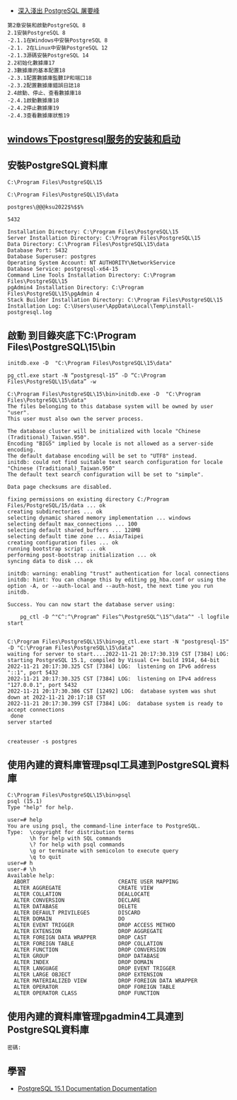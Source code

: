 ## 
- [深入淺出 PostgreSQL 屠要峰](https://www.tenlong.com.tw/products/9787121369018?list_name=srh)
```
第2章安裝和啟動PostgreSQL 8
2.1安裝PostgreSQL 8
-2.1.1在Windows中安裝PostgreSQL 8
-2.1. 2在Linux中安裝PostgreSQL 12
-2.1.3源碼安裝PostgreSQL 14
2.2初始化數據庫17
2.3數據庫的基本配置18
-2.3.1配置數據庫監聽IP和端口18
-2.3.2配置數據庫錯誤日誌18
2.4啟動、停止、查看數據庫18
-2.4.1啟動數據庫18
-2.4.2停止數據庫19
-2.4.3查看數據庫狀態19
```

## [windows下postgresql服务的安装和启动](https://blog.csdn.net/m0_37537815/article/details/102715457#:~:text=1%E3%80%81postgresql%E6%9C%8D%E5%8A%A1%E5%90%AF%E5%8A%A8%E6%AD%A5%E9%AA%A4,%5Cdata%202%E3%80%81&text=%E8%AF%A5%E6%95%B0%E6%8D%AE%E5%BA%93%E6%98%AF%E4%B8%93%E4%B8%9A%E7%BB%B4%E6%8A%A4,%E6%95%B0%E6%8D%AE%E9%A9%B1%E5%8A%A8%E7%9A%84%E5%BA%94%E7%94%A8%E7%A8%8B%E5%BA%8F%E3%80%82)
## 安裝PostgreSQL資料庫
```
C:\Program Files\PostgreSQL\15

C:\Program Files\PostgreSQL\15\data

postgres\@@@ksu2022$%$$%

5432
```
```
Installation Directory: C:\Program Files\PostgreSQL\15
Server Installation Directory: C:\Program Files\PostgreSQL\15
Data Directory: C:\Program Files\PostgreSQL\15\data
Database Port: 5432
Database Superuser: postgres
Operating System Account: NT AUTHORITY\NetworkService
Database Service: postgresql-x64-15
Command Line Tools Installation Directory: C:\Program Files\PostgreSQL\15
pgAdmin4 Installation Directory: C:\Program Files\PostgreSQL\15\pgAdmin 4
Stack Builder Installation Directory: C:\Program Files\PostgreSQL\15
Installation Log: C:\Users\user\AppData\Local\Temp\install-postgresql.log
```
## 啟動 到目錄夾底下C:\Program Files\PostgreSQL\15\bin
```
initdb.exe -D  "C:\Program Files\PostgreSQL\15\data"
```
```
pg_ctl.exe start -N “postgresql-15” -D “C:\Program Files\PostgreSQL\15\data” -w
```

```
C:\Program Files\PostgreSQL\15\bin>initdb.exe -D  "C:\Program Files\PostgreSQL\15\data"
The files belonging to this database system will be owned by user "user".
This user must also own the server process.

The database cluster will be initialized with locale "Chinese (Traditional)_Taiwan.950".
Encoding "BIG5" implied by locale is not allowed as a server-side encoding.
The default database encoding will be set to "UTF8" instead.
initdb: could not find suitable text search configuration for locale "Chinese (Traditional)_Taiwan.950"
The default text search configuration will be set to "simple".

Data page checksums are disabled.

fixing permissions on existing directory C:/Program Files/PostgreSQL/15/data ... ok
creating subdirectories ... ok
selecting dynamic shared memory implementation ... windows
selecting default max_connections ... 100
selecting default shared_buffers ... 128MB
selecting default time zone ... Asia/Taipei
creating configuration files ... ok
running bootstrap script ... ok
performing post-bootstrap initialization ... ok
syncing data to disk ... ok

initdb: warning: enabling "trust" authentication for local connections
initdb: hint: You can change this by editing pg_hba.conf or using the option -A, or --auth-local and --auth-host, the next time you run initdb.

Success. You can now start the database server using:

    pg_ctl -D ^"C^:^\Program^ Files^\PostgreSQL^\15^\data^" -l logfile start


C:\Program Files\PostgreSQL\15\bin>pg_ctl.exe start -N "postgresql-15" -D "C:\Program Files\PostgreSQL\15\data"
waiting for server to start....2022-11-21 20:17:30.319 CST [7384] LOG:  starting PostgreSQL 15.1, compiled by Visual C++ build 1914, 64-bit
2022-11-21 20:17:30.325 CST [7384] LOG:  listening on IPv6 address "::1", port 5432
2022-11-21 20:17:30.325 CST [7384] LOG:  listening on IPv4 address "127.0.0.1", port 5432
2022-11-21 20:17:30.386 CST [12492] LOG:  database system was shut down at 2022-11-21 20:17:18 CST
2022-11-21 20:17:30.399 CST [7384] LOG:  database system is ready to accept connections
 done
server started
```

##
```
createuser -s postgres
```
## 使用內建的資料庫管理psql工具連到PostgreSQL資料庫
```
C:\Program Files\PostgreSQL\15\bin>psql
psql (15.1)
Type "help" for help.

user=# help
You are using psql, the command-line interface to PostgreSQL.
Type:  \copyright for distribution terms
       \h for help with SQL commands
       \? for help with psql commands
       \g or terminate with semicolon to execute query
       \q to quit
user=# h
user-# \h
Available help:
  ABORT                            CREATE USER MAPPING
  ALTER AGGREGATE                  CREATE VIEW
  ALTER COLLATION                  DEALLOCATE
  ALTER CONVERSION                 DECLARE
  ALTER DATABASE                   DELETE
  ALTER DEFAULT PRIVILEGES         DISCARD
  ALTER DOMAIN                     DO
  ALTER EVENT TRIGGER              DROP ACCESS METHOD
  ALTER EXTENSION                  DROP AGGREGATE
  ALTER FOREIGN DATA WRAPPER       DROP CAST
  ALTER FOREIGN TABLE              DROP COLLATION
  ALTER FUNCTION                   DROP CONVERSION
  ALTER GROUP                      DROP DATABASE
  ALTER INDEX                      DROP DOMAIN
  ALTER LANGUAGE                   DROP EVENT TRIGGER
  ALTER LARGE OBJECT               DROP EXTENSION
  ALTER MATERIALIZED VIEW          DROP FOREIGN DATA WRAPPER
  ALTER OPERATOR                   DROP FOREIGN TABLE
  ALTER OPERATOR CLASS             DROP FUNCTION
```
## 使用內建的資料庫管理pgadmin4工具連到PostgreSQL資料庫
```
密碼:
```


## 學習
- [PostgreSQL 15.1 Documentation  Documentation](https://www.postgresql.org/docs/current/index.html) 
